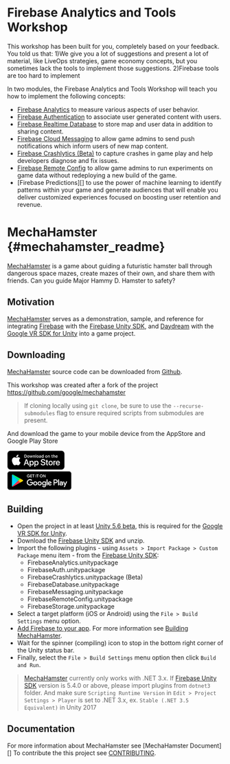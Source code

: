 Firebase Analytics and Tools Workshop   
======
This workshop has been built for you, completely based on your feedback. 
You told us that:
1)We give you a lot of suggestions and present a lot of material, like LiveOps strategies, game economy concepts, but you sometimes lack the tools to implement those suggestions.
2)Firebase tools are too hard to implement

In two modules, the Firebase Analytics and Tools Workshop will teach you how to implement the following concepts:

   * [Firebase Analytics][] to measure various aspects of user behavior.
   * [Firebase Authentication][] to associate user generated content with users.
   * [Firebase Realtime Database][] to store map and user data in addition to sharing content.
   * [Firebase Cloud Messaging][] to allow game admins to send push notifications which inform users
     of new map content.
   * [Firebase Crashlytics (Beta)][] to capture crashes in game play and help
     developers diagnose and fix issues.
   * [Firebase Remote Config][] to allow game admins to run experiments on game data without
     redeploying a new build of the game.
   * [Firebase Predictions][] to use the power of machine learning to identify patterns within your game and generate audiences that will enable you deliver customized experiences focused on boosting user retention and revenue.
     

MechaHamster    {#mechahamster_readme}
======

[MechaHamster][] is a game about guiding a futuristic hamster ball through dangerous space mazes,
create mazes of their own, and share them with friends.  Can you guide Major Hammy D. Hamster to
safety?

## Motivation

[MechaHamster][] serves as a demonstration, sample, and reference for integrating
[Firebase][] with the [Firebase Unity SDK][], and [Daydream][] with the [Google VR SDK for Unity][]
into a game project.

## Downloading
[MechaHamster][] source code can be downloaded from [Github][].

This workshop was created after a fork of the project https://github.com/google/mechahamster

> If cloning locally using `git clone`, be sure to use the `--recurse-submodules` flag
> to ensure required scripts from submodules are present.

And download the game to your mobile device from the AppStore and Google Play Store

<a href="https://itunes.apple.com/us/app/mechahamster/id1286046770?mt=8&ign-mpt=uo%3D4">
  <img src="docs/img/app_store_badge.png" width="134px" alt="AppStore"/>
</a>
<br>
<a href="https://play.google.com/store/apps/details?id=com.google.fpl.mechahamster&hl=en">
  <img src="docs/img/google_play_badge.png" width="150px" alt="PlayStore"/>
</a>

## Building

   * Open the project in at least [Unity 5.6 beta][], this is required for the
     [Google VR SDK for Unity][].
   * Download the [Firebase Unity SDK][] and unzip.
   * Import the following plugins - using `Assets > Import Package > Custom Package` menu item -
     from the [Firebase Unity SDK][]:
      * FirebaseAnalytics.unitypackage
      * FirebaseAuth.unitypackage
      * FirebaseCrashlytics.unitypackage (Beta)
      * FirebaseDatabase.unitypackage
      * FirebaseMessaging.unitypackage
      * FirebaseRemoteConfig.unitypackage
      * FirebaseStorage.unitypackage
   * Select a target platform (iOS or Android) using the `File > Build Settings` menu option.
   * [Add Firebase to your app][]. For more information see [Building MechaHamster][].
   * Wait for the spinner (compiling) icon to stop in the bottom right corner of the Unity status
     bar.
   * Finally, select the `File > Build Settings` menu option then click `Build and Run`.

> [MechaHamster][] currently only works with .NET 3.x. If [Firebase Unity SDK][] version is 5.4.0 or
> above, please import plugins from `dotnet3` folder. And make sure `Scripting Runtime Version` in
> `Edit > Project Settings > Player` is set to .NET 3.x, ex. `Stable (.NET 3.5 Equivalent)` in Unity
> 2017

## Documentation
For more information about MechaHamster see [MechaHamster Document][]
To contribute the this project see [CONTRIBUTING][].

  [Add Firebase to your app]: https://firebase.google.com/docs/unity/setup
  [Android]: https://www.android.com/
  [CONTRIBUTING]: https://github.com/google/mechahamster/blob/master/CONTRIBUTING.txt
  [GitHub]: https://github.com/google/mechahamster/
  [Google]: https://google.com
  [Firebase]: https://firebase.google.com/docs/
  [Daydream]: https://developers.google.com/vr/daydream/overview
  [Google VR SDK for Unity]: https://developers.google.com/vr/unity/
  [MechaHamster]: https://github.com/google/mechahamster/
  [Firebase Unity SDK]: https://firebase.google.com/docs/unity/setup
  [Unity 5.6 beta]: https://unity3d.com/unity/beta]
  [Firebase Realtime Database]: https://firebase.google.com/docs/database/
  [Firebase Analytics]: https://firebase.google.com/docs/analytics/
  [Firebase Authentication]: https://firebase.google.com/docs/auth/
  [Firebase Cloud Messaging]: https://firebase.google.com/docs/cloud-messaging/
  [Firebase Crashlytics (Beta)]: https://firebase.google.com/docs/crashlytics/
  [Firebase Remote Config]: https://firebase.google.com/docs/remote-config/
  [Firebase Cloud Storage]: https://firebase.google.com/docs/storage/
  [Firebase Cloud Function]: https://firebase.google.com/docs/functions/
  [Firebase Test Lab]: https://firebase.google.com/docs/test-lab/
  [Firebase CLI]: https://firebase.google.com/docs/cli/
  [MechaHamster Documentation]: https://google.github.io/mechahamster/
  [Building MechaHamster]: https://google.github.io/mechahamster/mechahamster_guide_building.html
